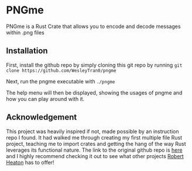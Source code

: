 # PNGme

PNGme is a Rust Crate that allows you to encode and decode messages within .png files

## Installation

First, install the github repo by simply cloning this git repo by running `git clone https://github.com/WesleyTran0/pngme`

Next, run the pngme executable with `./pngme`

The help menu will then be displayed, showing the usages of pngme and how you can play around with it.

## Acknowledgement

This project was heavily inspired if not, made possible by an instruction repo I found. It had walked me through creating my first multiple file Rust project, teaching me to import crates and getting the hang of the way Rust leverages its functional nature. The link to the original github repo is [here](https://jrdngr.github.io/pngme_book/introduction.html) and I highly recommend checking it out to see what other projects [Robert Heaton](https://robertheaton.com/) has to offer!

